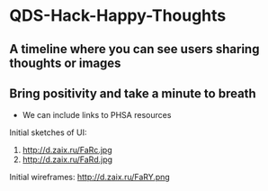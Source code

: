 # QDS-Hack-Happy-Thoughts

## A timeline where you can see users sharing thoughts or images
## Bring positivity and take a minute to breath
- We can include links to PHSA resources

Initial sketches of UI:
1. http://d.zaix.ru/FaRc.jpg
2. http://d.zaix.ru/FaRd.jpg
   
Initial wireframes:
http://d.zaix.ru/FaRY.png
